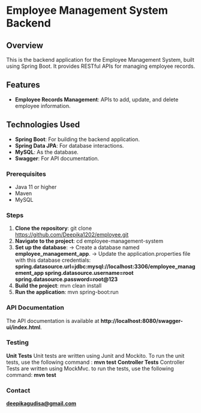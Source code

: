 # Employee Management System Backend

## Overview
This is the backend application for the Employee Management System, built using Spring Boot. It provides RESTful APIs for managing employee records.

## Features
- **Employee Records Management**: APIs to add, update, and delete employee information.

## Technologies Used
- **Spring Boot**: For building the backend application.
- **Spring Data JPA**: For database interactions.
- **MySQL**: As the database.
- **Swagger**: For API documentation.

### Prerequisites
- Java 11 or higher
- Maven
- MySQL

### Steps
1. **Clone the repository**:
   git clone https://github.com/Deepika1202/employee.git
2. **Navigate to the project**:
   cd employee-management-system
3. **Set up the database**:
   -> Create a database named **employee_management_app**.
     -> Update the application.properties file with this database credentials:
   **spring.datasource.url=jdbc:mysql://localhost:3306/employee_management_app
      spring.datasource.username=root
       spring.datasource.password=root@123**
4. **Build the project**:
   mvn clean install
5. **Run the application**:
   mvn spring-boot:run

### API Documentation
The API documentation is available at 
**http://localhost:8080/swagger-ui/index.html**.

### Testing 
**Unit Tests**
Unit tests are written using Junit and Mockito. To run the unit tests, use the following command : 
**mvn test**
**Controller Tests**
Controller Tests are written using MockMvc. to run the tests, use the following command:
**mvn test**

### Contact
**deepikagudisa@gmail.com**
   

  
